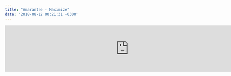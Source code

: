 ```yaml
---
title: "Amaranthe - Maximize"
date: "2018-08-22 00:21:31 +0300"
---
```


<iframe allow="autoplay; encrypted-media" allowfullscreen="" frameborder="0" height="" loading="lazy" src="https://www.youtube.com/embed/nfk7YZJtmeo?feature=oembed" width="800"></iframe>

